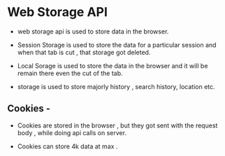 # Web Storage API

- web storage api is used to store data in the browser.

- Session Storage is used to store the data for a particular session and when that tab is cut , that storage got deleted.

- Local Sorage is used to store the data in the browser and it will be remain there even the cut of the tab.

- storage is used to store majorly history , search history, location etc.

## Cookies -

- Cookies are stored in the browser , but they got sent with the request body , while doing api calls on server.

- Cookies can store 4k data at max .
